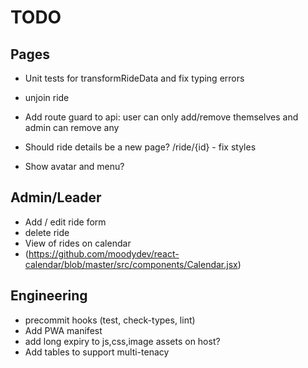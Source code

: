 # TODO

## Pages

- Unit tests for transformRideData and fix typing errors

- unjoin ride
- Add route guard to api: user can only add/remove themselves and admin can remove any
- Should ride details be a new page? /ride/{id} - fix styles
- Show avatar and menu?

## Admin/Leader

- Add / edit ride form
- delete ride
- View of rides on calendar
- (https://github.com/moodydev/react-calendar/blob/master/src/components/Calendar.jsx)

## Engineering

- precommit hooks (test, check-types, lint)
- Add PWA manifest
- add long expiry to js,css,image assets on host?
- Add tables to support multi-tenacy
